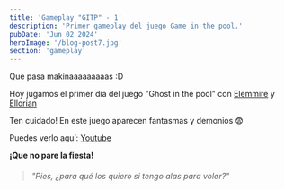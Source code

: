 ```yaml
---
title: 'Gameplay "GITP" - 1'
description: 'Primer gameplay del juego Game in the pool.'
pubDate: 'Jun 02 2024'
heroImage: '/blog-post7.jpg'
section: 'gameplay'
---
```


Que pasa makinaaaaaaaaas :D

Hoy jugamos el primer día del juego "Ghost in the pool" con <a href="https://www.instagram.com/elemmire1988?utm_source=qr&igsh=MWgwcm84ZmxwaDVmYQ%3D%3D" target="_blank">Elemmire</a> y <a href="https://ellorian.es" target="_blank">Ellorian</a> 

Ten cuidado! En este juego aparecen fantasmas y demonios &#128552; 

Puedes verlo aquí:
<a href="https://www.youtube.com/watch?v=NIoJcXws71U" target="_blank">Youtube</a>


**¡Que no pare la fiesta!**

> ###### "Pies, ¿para qué los quiero si tengo alas para volar?"

